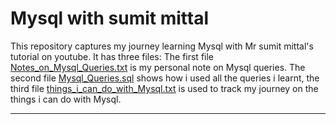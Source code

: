 <h1> Mysql with sumit mittal </h1>


This repository captures my journey learning Mysql with Mr sumit mittal's tutorial on youtube. It has three files: The first file <a href="https://github.com/precious-UO/Mysql_with_sumit_mittal/blob/main/Notes_on_Mysql_Queries.txt">Notes_on_Mysql_Queries.txt</a> is my personal note on Mysql queries. The second file <a href="https://github.com/precious-UO/Mysql_with_sumit_mittal/blob/main/Mysql_Queries.sql">Mysql_Queries.sql</a> shows how i used all the queries i learnt, the third file <a href="https://github.com/precious-UO/Mysql_with_sumit_mittal/blob/main/things_i_can_do_with_Mysql.txt">things_i_can_do_with_Mysql.txt</a> is used to track my journey on the things i can do with Mysql. 


---
